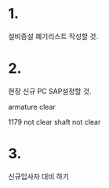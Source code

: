 
# 1.
설비증설 폐기리스트 작성할 것.



# 2. 
현장 신규 PC SAP설정할 것.

armature clear

1179 not clear 
shaft not clear

# 3.
신규입사자 대비 하기